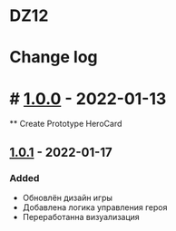 # DZ12

# Change log

# # [1.0.0] - 2022-01-13

\*\* Create Prototype HeroCard
## [1.0.1] - 2022-01-17
### Added
- Обновлён дизайн игры
- Добавлена логика управления героя
- Переработанна визуализация

[1.0.0]: https://github.com/eTsy30/DZ12/commit/1a8d38f0979338b7e3932459b2d7bfc3da88f438
[1.0.1]: https://github.com/eTsy30/DZ12/commit/9db1cfd39d6cd78bf7e53415ca96f8860f0eca7a